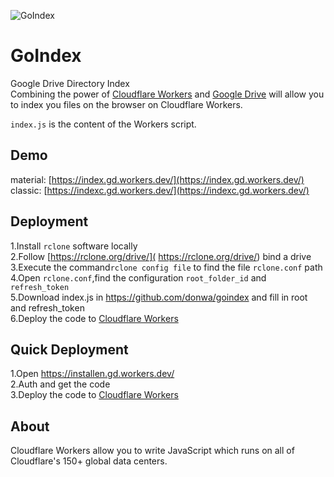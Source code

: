 ![GoIndex](https://raw.githubusercontent.com/Candinya/goindex/master/themes/logo.png)  
  
GoIndex  
====  
Google Drive Directory Index  
Combining the power of [Cloudflare Workers](https://workers.cloudflare.com/) and [Google Drive](https://www.google.com/drive/) will allow you to index you files on the browser on Cloudflare Workers.    

`index.js` is the content of the Workers script.  

## Demo  
material: [https://index.gd.workers.dev/](https://index.gd.workers.dev/)  
classic: [https://indexc.gd.workers.dev/](https://indexc.gd.workers.dev/)  

## Deployment  
1.Install `rclone` software locally  
2.Follow [https://rclone.org/drive/]( https://rclone.org/drive/) bind a drive  
3.Execute the command`rclone config file` to find the file `rclone.conf` path  
4.Open `rclone.conf`,find the configuration `root_folder_id` and `refresh_token`  
5.Download index.js in https://github.com/donwa/goindex and fill in root and refresh_token  
6.Deploy the code to [Cloudflare Workers](https://www.cloudflare.com/)

## Quick Deployment  
1.Open https://installen.gd.workers.dev/  
2.Auth and get the code  
3.Deploy the code to [Cloudflare Workers](https://www.cloudflare.com/)  



## About  
Cloudflare Workers allow you to write JavaScript which runs on all of Cloudflare's 150+ global data centers.  
